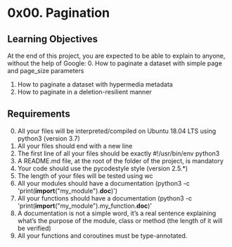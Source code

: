 # 0x00. Pagination
## Learning Objectives
At the end of this project, you are expected to be able to explain to anyone, without the help of Google:
0. How to paginate a dataset with simple page and page_size parameters
1. How to paginate a dataset with hypermedia metadata
2. How to paginate in a deletion-resilient manner

## Requirements
0. All your files will be interpreted/compiled on Ubuntu 18.04 LTS using python3 (version 3.7)
1. All your files should end with a new line
2. The first line of all your files should be exactly #!/usr/bin/env python3
3. A README.md file, at the root of the folder of the project, is mandatory
4. Your code should use the pycodestyle style (version 2.5.\*)
5. The length of your files will be tested using wc
6. All your modules should have a documentation (python3 -c 'print(__import__("my_module").__doc__)')
7. All your functions should have a documentation (python3 -c 'print(__import__("my_module").my_function.__doc__)'
8. A documentation is not a simple word, it’s a real sentence explaining what’s the purpose of the module, class or method (the length of it will be verified)
9. All your functions and coroutines must be type-annotated.
